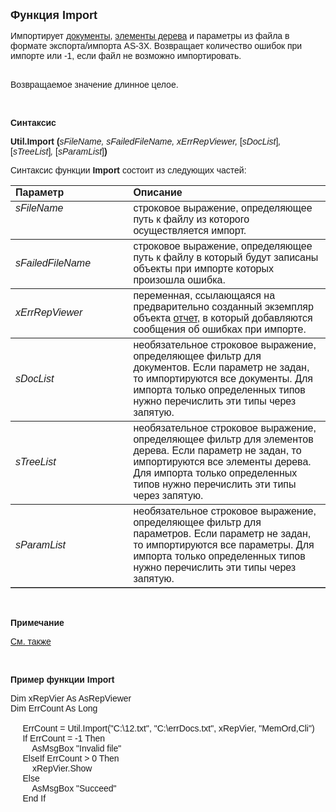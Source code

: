 ﻿<html>
<head>
<title>Import</title>
</head>

<body>

<p><font size="4" face="Arial"><strong>Функция Import</strong></font></p>

<p class="label"><font face="Arial">Импортирует <a href="../Asdoc.html">
документы</a>, <a href="../AsTreeElement.html">элементы дерева</a> и параметры из 
файла в формате экспорта/импорта AS-3X. Возвращает количество ошибок при импорте 
или -1, если файл не возможно импортировать.<br>
&nbsp;</font></p>

<p class="label"><font face="Arial">Возвращаемое значение длинное 
целое.</font></p>

<p class="label">&nbsp;</p>

<p class="label"><font face="Arial"><b>Синтаксис</b></font></p>

<p><font face="Arial"><strong>Util.Import (</strong><em>sFileName, 
sFailedFileName, xErrRepViewer, </em>[<em>sDocList</em>]<em>, </em>[<em>sTreeList</em>]<em>, </em>
[<em>sParamList</em>]<strong>)</strong></font></p>

<p><font face="Arial">Синтаксис функции <strong>Import </strong>
состоит из следующих частей:</font></p>

<table border="1" cellPadding="5" cols="2" frame="below" rules="rows" width="758">
<TBODY>
  <tr vAlign="top">
    <td class="label" width="231"><font face="Arial"><b>Параметр</b></font></td>
    <td class="label" width="499"><font face="Arial"><strong>Описание</strong></font></td>
  </tr>
  <tr vAlign="top">
    <td width="231"><font face="Arial"><em>s</em></font><em><font face="Arial">FileName</font></em></td>
    <td width="499"><font face="Arial">строковое выражение, 
	определяющее путь к файлу из которого осуществляется импорт.</font></td>
  </tr>
  <tr>
    <td width="231"><em><font face="Arial">sFailedFileName</font></em></td>
    <td width="499"><font face="Arial">строковое выражение, 
	определяющее путь к файлу в который будут записаны объекты при импорте 
	которых произошла ошибка.</font></td>
  </tr>
  <tr>
    <td width="231"><em><font face="Arial">xErrRepViewer</font></em></td>
    <td width="499"><font face="Arial">переменная, ссылающаяся на 
	предварительно созданный экземпляр объекта <a href="../AsRepViewer.html">
    отчет</a>, в который добавляются сообщения об ошибках при импорте.</font></td>
  </tr>
  <tr>
    <td width="231"><em><font face="Arial">sDocList</font></em></td>
    <td width="499"><font face="Arial">необязательное строковое 
	выражение, определяющее фильтр для документов. Если параметр не задан, то 
	импортируются все документы. Для импорта только определенных типов нужно 
	перечислить эти типы через запятую.</font></td>
  </tr>
  <tr>
    <td width="231"><em><font face="Arial">sTreeList</font></em></td>
    <td width="499"><font face="Arial">необязательное строковое 
	выражение, определяющее фильтр для элементов дерева. Если параметр не задан, 
	то импортируются все элементы дерева. Для импорта только определенных типов 
	нужно перечислить эти типы через запятую. </font></td>
  </tr>
  <tr>
    <td width="231"><em><font face="Arial">sParamList</font></em></td>
    <td width="499"><font face="Arial">необязательное строковое 
	выражение, определяющее фильтр для параметров. Если параметр не задан, то 
	импортируются все параметры. Для импорта только определенных типов нужно 
	перечислить эти типы через запятую.</font></td>
  </tr>
</table>

<p class="label">&nbsp;</p>

<p class="label"><font face="Arial"><b>Примечание</b> </font></p>

<p class="label"><a href="../../functions.html"><font face="Arial">См. 
также</font></a></p>

<p class="label">&nbsp;</p>

<p class="label"><font face="Arial"><b>Пример функции Import</b></font></p>

<p class="label"><font face="Arial">Dim xRepVier As AsRepViewer<br>
Dim ErrCount As Long<br>
<br>
&nbsp;&nbsp;&nbsp;&nbsp; ErrCount = Util.Import(&quot;C:\12.txt&quot;, &quot;C:\errDocs.txt&quot;, 
xRepVier, &quot;MemOrd,Cli&quot;)<br>
&nbsp;&nbsp;&nbsp;&nbsp; If ErrCount = -1 Then<br>
&nbsp;&nbsp;&nbsp;&nbsp;&nbsp;&nbsp;&nbsp;&nbsp; AsMsgBox &quot;Invalid file&quot;<br>
&nbsp;&nbsp;&nbsp;&nbsp; ElseIf ErrCount &gt; 0 Then<br>
&nbsp;&nbsp;&nbsp;&nbsp;&nbsp;&nbsp;&nbsp;&nbsp; xRepVier.Show<br>
&nbsp;&nbsp;&nbsp;&nbsp; Else<br>
&nbsp;&nbsp;&nbsp;&nbsp;&nbsp;&nbsp;&nbsp;&nbsp; AsMsgBox &quot;Succeed&quot;<br>
&nbsp;&nbsp;&nbsp;&nbsp; End If</font></p>

</body>
</html>
